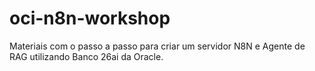 # oci-n8n-workshop
Materiais com o passo a passo para criar um servidor N8N e Agente de RAG utilizando Banco 26ai da Oracle.
